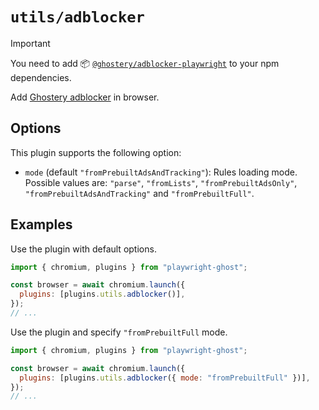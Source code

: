 # `utils/adblocker`

> [!IMPORTANT]
>
> You need to add 📦
> [`@ghostery/adblocker-playwright`](https://www.npmjs.com/package/@ghostery/adblocker-playwright)
> to your npm dependencies.

Add
[Ghostery adblocker](https://github.com/ghostery/adblocker/tree/master/packages/adblocker-playwright#readme)
in browser.

## Options

This plugin supports the following option:

- `mode` (default `"fromPrebuiltAdsAndTracking"`): Rules loading mode. Possible
  values are: `"parse"`, `"fromLists"`, `"fromPrebuiltAdsOnly"`,
  `"fromPrebuiltAdsAndTracking"` and `"fromPrebuiltFull"`.

## Examples

Use the plugin with default options.

```javascript
import { chromium, plugins } from "playwright-ghost";

const browser = await chromium.launch({
  plugins: [plugins.utils.adblocker()],
});
// ...
```

Use the plugin and specify `"fromPrebuiltFull` mode.

```javascript
import { chromium, plugins } from "playwright-ghost";

const browser = await chromium.launch({
  plugins: [plugins.utils.adblocker({ mode: "fromPrebuiltFull" })],
});
// ...
```
